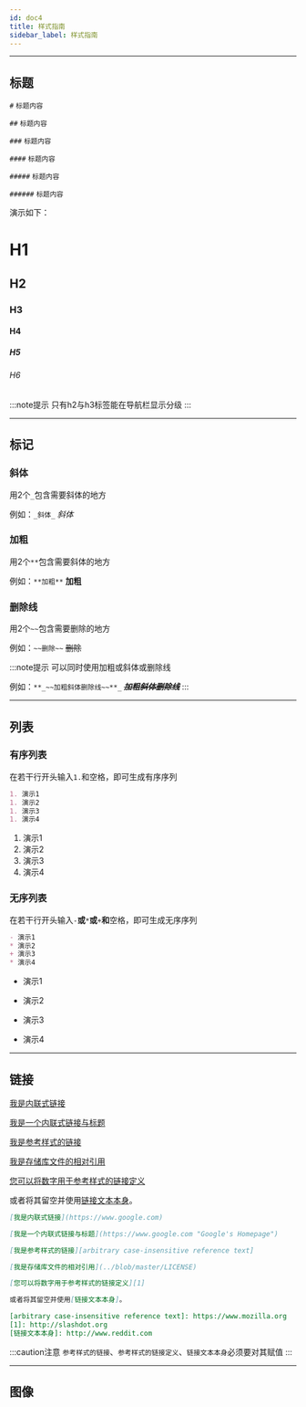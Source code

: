 ```yaml
---
id: doc4
title: 样式指南
sidebar_label: 样式指南
---
```


---
## 标题
`#` `标题内容`

`##` `标题内容`

`###` `标题内容`

`####` `标题内容`

`#####` `标题内容`

`######` `标题内容`

演示如下：
# H1

## H2

### H3

#### H4

##### H5

###### H6

:::note提示
只有h2与h3标签能在导航栏显示分级
:::

---

## 标记
### 斜体
用2个`_`包含需要斜体的地方

例如：`_斜体_`  _斜体_
### 加粗
用2个`**`包含需要斜体的地方

例如：`**加粗**`  **加粗**
### 删除线
用2个`~~`包含需要删除的地方

例如：`~~删除~~`  ~~删除~~

:::note提示
可以同时使用加粗或斜体或删除线

例如：`**_~~加粗斜体删除线~~**_`  **_~~加粗斜体删除线~~_**
:::

---

## 列表
### 有序列表
在若干行开头输入`1.`和空格，即可生成有序序列
```md
1. 演示1
1. 演示2
1. 演示3
1. 演示4
```
1. 演示1
1. 演示2
1. 演示3
1. 演示4
### 无序列表
在若干行开头输入`-`**或**`*`**或**`+`**和**空格，即可生成无序序列
```md
- 演示1
* 演示2
+ 演示3
* 演示4
```
- 演示1
* 演示2
+ 演示3
* 演示4

---

## 链接
[我是内联式链接](https://www.google.com)

[我是一个内联式链接与标题](https://www.google.com "Google's Homepage")

[我是参考样式的链接][arbitrary case-insensitive reference text]

[我是存储库文件的相对引用](../blob/master/LICENSE)

[您可以将数字用于参考样式的链接定义][1]

或者将其留空并使用[链接文本本身]。

[arbitrary case-insensitive reference text]: https://www.mozilla.org
[1]: http://slashdot.org
[链接文本本身]: http://www.reddit.com

```md
[我是内联式链接](https://www.google.com)

[我是一个内联式链接与标题](https://www.google.com "Google's Homepage")

[我是参考样式的链接][arbitrary case-insensitive reference text]

[我是存储库文件的相对引用](../blob/master/LICENSE)

[您可以将数字用于参考样式的链接定义][1]

或者将其留空并使用[链接文本本身]。

[arbitrary case-insensitive reference text]: https://www.mozilla.org
[1]: http://slashdot.org
[链接文本本身]: http://www.reddit.com
```
:::caution注意
`参考样式的链接`、`参考样式的链接定义`、`链接文本本身`必须要对其赋值
:::

---

## 图像